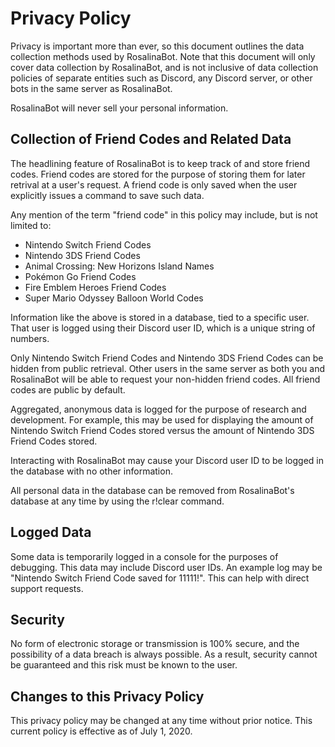 # Privacy Policy
Privacy is important more than ever, so this document outlines the data collection methods used by 
RosalinaBot. Note that this document will only cover data collection by RosalinaBot, and is not inclusive
of data collection policies of separate entities such as Discord, any Discord server, or other bots in the same server as RosalinaBot.

RosalinaBot will never sell your personal information.

## Collection of Friend Codes and Related Data
The headlining feature of RosalinaBot is to keep track of and store friend codes. Friend codes are stored 
for the purpose of storing them for later retrival at a user's request. A friend code is only saved when the user 
explicitly issues a command to save such data. 

Any mention of the term "friend code" in this policy may include, but is not limited to:
* Nintendo Switch Friend Codes
* Nintendo 3DS Friend Codes
* Animal Crossing: New Horizons Island Names
* Pokémon Go Friend Codes
* Fire Emblem Heroes Friend Codes
* Super Mario Odyssey Balloon World Codes

Information like the above is stored in a database, tied to a specific user. That user is logged using their
Discord user ID, which is a unique string of numbers. 

Only Nintendo Switch Friend Codes and Nintendo 3DS Friend Codes can be hidden from public retrieval. Other
users in the same server as both you and RosalinaBot will be able to request your non-hidden friend codes. 
All friend codes are public by default. 

Aggregated, anonymous data is logged for the purpose of research and development. For example, this may be used
for displaying the amount of Nintendo Switch Friend Codes stored versus the amount of Nintendo 3DS Friend Codes stored. 

Interacting with RosalinaBot may cause your Discord user ID to be logged in the database with no other information. 

All personal data in the database can be removed from RosalinaBot's database at any time by using the r!clear command.

## Logged Data
Some data is temporarily logged in a console for the purposes of debugging. This data may include 
Discord user IDs. An example log may be "Nintendo Switch Friend Code saved for 11111!". This can help
with direct support requests. 

## Security
No form of electronic storage or transmission is 100% secure, and the possibility of a data breach is always
possible. As a result, security cannot be guaranteed and this risk must be known to the user.

## Changes to this Privacy Policy
This privacy policy may be changed at any time without prior notice. This current policy is effective as of July 1, 2020. 